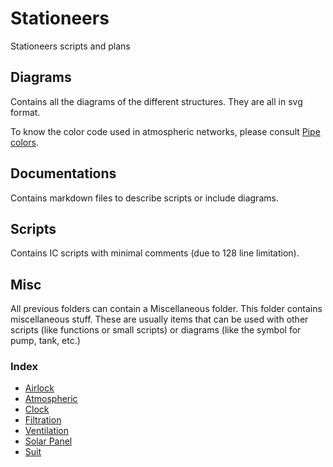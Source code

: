 # Stationeers
Stationeers scripts and plans

## Diagrams
Contains all the diagrams of the different structures.
They are all in svg format.

To know the color code used in atmospheric networks, please consult [Pipe colors](./Documentations/Miscellaneous/PipeColors.md).

## Documentations
Contains markdown files to describe scripts or include diagrams.

## Scripts
Contains IC scripts with minimal comments (due to 128 line limitation).

## Misc
All previous folders can contain a Miscellaneous folder.
This folder contains miscellaneous stuff.
These are usually items that can be used with other scripts (like functions or small scripts) or diagrams (like the symbol for pump, tank, etc.)

### Index

- [Airlock](./Documentations/Airlock.md)
- [Atmospheric](./Documentations/Atmospheric.md)
- [Clock](./Documentations/Clock.md)
- [Filtration](./Documentations/Filtration.md)
- [Ventilation](./Documentations/Ventilation.md)
- [Solar Panel](./Documentations/SolarPanel.md)
- [Suit](./Documentations/Suit.md)
